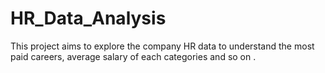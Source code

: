 # HR_Data_Analysis
This project aims to explore the company HR data to understand the most paid careers, average salary of each categories and so on .
